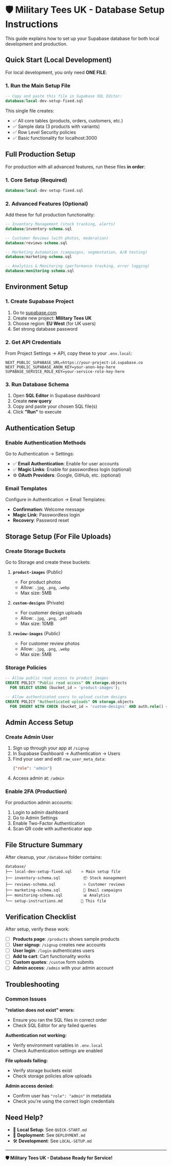 # 🛡️ Military Tees UK - Database Setup Instructions

This guide explains how to set up your Supabase database for both local development and production.

## Quick Start (Local Development)

For local development, you only need **ONE FILE**:

### 1. Run the Main Setup File
```sql
-- Copy and paste this file in Supabase SQL Editor:
database/local-dev-setup-fixed.sql
```

This single file creates:
- ✅ All core tables (products, orders, customers, etc.)
- ✅ Sample data (3 products with variants)
- ✅ Row Level Security policies
- ✅ Basic functionality for localhost:3000

## Full Production Setup

For production with all advanced features, run these files **in order**:

### 1. Core Setup (Required)
```sql
database/local-dev-setup-fixed.sql
```

### 2. Advanced Features (Optional)
Add these for full production functionality:

```sql
-- Inventory Management (stock tracking, alerts)
database/inventory-schema.sql

-- Customer Reviews (with photos, moderation)
database/reviews-schema.sql

-- Marketing Automation (campaigns, segmentation, A/B testing)
database/marketing-schema.sql

-- Analytics & Monitoring (performance tracking, error logging)
database/monitoring-schema.sql
```

## Environment Setup

### 1. Create Supabase Project
1. Go to [supabase.com](https://supabase.com)
2. Create new project: **Military Tees UK**
3. Choose region: **EU West** (for UK users)
4. Set strong database password

### 2. Get API Credentials
From Project Settings → API, copy these to your `.env.local`:

```env
NEXT_PUBLIC_SUPABASE_URL=https://your-project-id.supabase.co
NEXT_PUBLIC_SUPABASE_ANON_KEY=your-anon-key-here
SUPABASE_SERVICE_ROLE_KEY=your-service-role-key-here
```

### 3. Run Database Schema
1. Open **SQL Editor** in Supabase dashboard
2. Create **new query**
3. Copy and paste your chosen SQL file(s)
4. Click **"Run"** to execute

## Authentication Setup

### Enable Authentication Methods
Go to Authentication → Settings:

- ✅ **Email Authentication**: Enable for user accounts
- ✅ **Magic Links**: Enable for passwordless login (optional)
- ⚙️ **OAuth Providers**: Google, GitHub, etc. (optional)

### Email Templates
Configure in Authentication → Email Templates:
- **Confirmation**: Welcome message
- **Magic Link**: Passwordless login
- **Recovery**: Password reset

## Storage Setup (For File Uploads)

### Create Storage Buckets
Go to Storage and create these buckets:

1. **`product-images`** (Public)
   - For product photos
   - Allow: `.jpg`, `.png`, `.webp`
   - Max size: 5MB

2. **`custom-designs`** (Private) 
   - For customer design uploads
   - Allow: `.jpg`, `.png`, `.pdf`
   - Max size: 10MB

3. **`review-images`** (Public)
   - For customer review photos
   - Allow: `.jpg`, `.png`, `.webp`
   - Max size: 5MB

### Storage Policies
```sql
-- Allow public read access to product images
CREATE POLICY "Public read access" ON storage.objects
  FOR SELECT USING (bucket_id = 'product-images');

-- Allow authenticated users to upload custom designs
CREATE POLICY "Authenticated uploads" ON storage.objects
  FOR INSERT WITH CHECK (bucket_id = 'custom-designs' AND auth.role() = 'authenticated');
```

## Admin Access Setup

### Create Admin User
1. Sign up through your app at `/signup`
2. In Supabase Dashboard → Authentication → Users
3. Find your user and edit `raw_user_meta_data`:
   ```json
   {"role": "admin"}
   ```
4. Access admin at: `/admin`

### Enable 2FA (Production)
For production admin accounts:
1. Login to admin dashboard
2. Go to Admin Settings
3. Enable Two-Factor Authentication
4. Scan QR code with authenticator app

## File Structure Summary

After cleanup, your `/database` folder contains:

```
database/
├── local-dev-setup-fixed.sql    ⭐ Main setup file
├── inventory-schema.sql          📦 Stock management
├── reviews-schema.sql            ⭐ Customer reviews
├── marketing-schema.sql          📧 Email campaigns
├── monitoring-schema.sql         📊 Analytics
└── setup-instructions.md        📖 This file
```

## Verification Checklist

After setup, verify these work:

- [ ] **Products page**: `/products` shows sample products
- [ ] **User signup**: `/signup` creates new accounts
- [ ] **User login**: `/login` authenticates users
- [ ] **Add to cart**: Cart functionality works  
- [ ] **Custom quotes**: `/custom` form submits
- [ ] **Admin access**: `/admin` with your admin account

## Troubleshooting

### Common Issues

**"relation does not exist" errors:**
- Ensure you ran the SQL files in correct order
- Check SQL Editor for any failed queries

**Authentication not working:**
- Verify environment variables in `.env.local`
- Check Authentication settings are enabled

**File uploads failing:**
- Verify storage buckets exist
- Check storage policies allow uploads

**Admin access denied:**
- Confirm user has `"role": "admin"` in metadata
- Check you're using the correct login credentials

## Need Help?

- 📖 **Local Setup**: See `QUICK-START.md`
- 🚀 **Deployment**: See `DEPLOYMENT.md`
- 🛠️ **Development**: See `LOCAL-SETUP.md`

---

**🛡️ Military Tees UK - Database Ready for Service!**
